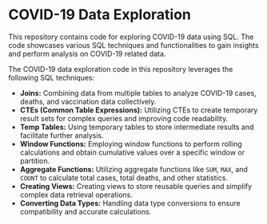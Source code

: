 # COVID-19 Data Exploration

This repository contains code for exploring COVID-19 data using SQL. The code showcases various SQL techniques and functionalities to gain insights and perform analysis on COVID-19 related data. 

The COVID-19 data exploration code in this repository leverages the following SQL techniques:

- **Joins:** Combining data from multiple tables to analyze COVID-19 cases, deaths, and vaccination data collectively.
- **CTEs (Common Table Expressions):** Utilizing CTEs to create temporary result sets for complex queries and improving code readability.
- **Temp Tables:** Using temporary tables to store intermediate results and facilitate further analysis.
- **Window Functions:** Employing window functions to perform rolling calculations and obtain cumulative values over a specific window or partition.
- **Aggregate Functions:** Utilizing aggregate functions like `SUM`, `MAX`, and `COUNT` to calculate total cases, total deaths, and other statistics.
- **Creating Views:** Creating views to store reusable queries and simplify complex data retrieval operations.
- **Converting Data Types:** Handling data type conversions to ensure compatibility and accurate calculations.
